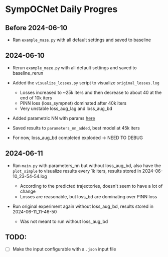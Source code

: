 # SympOCNet Daily Progres

## Before 2024-06-10

- Ran `example_maze.py` with all default settings and saved to baseline

## 2024-06-10

- Rerun `example_maze.py` with all default settings and saved to baseline_rerun
- Added the `visualize_losses.py` script to visualize `original_losses.log`

  - Losses increased to ~25k iters and then decrease to about 40 at the end of 10k iters
  - PINN loss (loss_sympnet) dominated after 40k iters
  - Very unstable loss_aug_lag and loss_aug_bd

- Added parametric NN with params [here](https://github.com/LishuoPan/SympOCNet/blob/8411d8dcc23d2ca3d0f60f8b90acdf6cb133b6ce/learner_zhen/nn.py#L21)
- Saved results to `parameters_nn_added`, best model at 45k iters
- For now, loss_aug_bd completed exploded -> NEED TO DEBUG

## 2024-06-11

- Ran `main.py` with parameters_nn but without loss_aug_bd, also have the `plot_simple` to visualize results every 1k iters, results stored in 2024-06-10_23-54-54.log
  - According to the predicted trajectories, doesn't seem to have a lot of change
  - Losses are reasonable, but loss_bd are dominating over PINN loss

- Run original experiment again without loss_aug_bd, results stored in 2024-06-11_11-46-50
  - Was not meant to run without loss_aug_bd



## TODO:

- [ ] Make the input configurable with a `.json` input file
